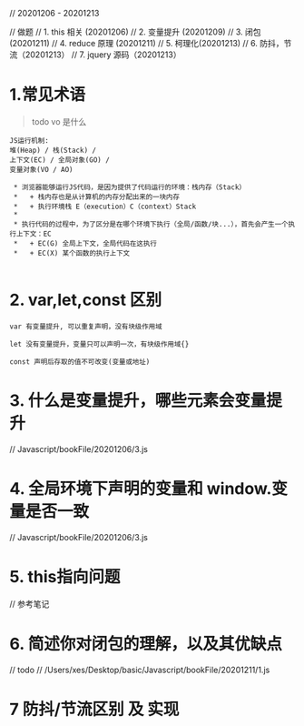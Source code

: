 <!--
 * @LastEditors: wudan01
 * @description: 文件描述
-->
// 20201206 - 20201213

// 做题
// 1. this 相关 (20201206)
// 2. 变量提升 (20201209)
// 3. 闭包 (20201211)
// 4. reduce 原理 (20201211)
// 5. 柯理化(20201213)
// 6. 防抖，节流（20201213）
// 7. jquery 源码（20201213）

# 1.常见术语
> todo vo 是什么
```
JS运行机制: 
堆(Heap) / 栈(Stack) / 
上下文(EC) / 全局对象(GO) / 
变量对象(VO / AO) 

 * 浏览器能够运行JS代码，是因为提供了代码运行的环境：栈内存（Stack）
 *   + 栈内存也是从计算机的内存分配出来的一块内存
 *   + 执行环境栈 E（execution）C（context）Stack
 *   
 * 执行代码的过程中，为了区分是在哪个环境下执行（全局/函数/块...），首先会产生一个执行上下文：EC
 *   + EC(G) 全局上下文，全局代码在这执行
 *   + EC(X) 某个函数的执行上下文
 
```

# 2. var,let,const 区别
```
var 有变量提升, 可以重复声明，没有块级作用域

let 没有变量提升，变量只可以声明一次，有块级作用域{}

const 声明后存取的值不可改变(变量或地址)
```

# 3. 什么是变量提升，哪些元素会变量提升
// Javascript/bookFile/20201206/3.js

# 4. 全局环境下声明的变量和 window.变量是否一致
// Javascript/bookFile/20201206/3.js

# 5. this指向问题
// 参考笔记

# 6. 简述你对闭包的理解，以及其优缺点
// todo
// /Users/xes/Desktop/basic/Javascript/bookFile/20201211/1.js

# 7 防抖/节流区别 及 实现
